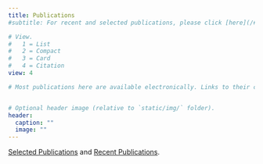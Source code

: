 ```yaml
---
title: Publications
#subtitle: For recent and selected publications, please click [here](/#featured). All the papers here are downloadable subjects to copyright from IEEE or ACM. 

# View.
#   1 = List
#   2 = Compact
#   3 = Card
#   4 = Citation
view: 4

# Most publications here are available electronically. Links to their correponding publishers are also provided if you have digital subsriptions. 


# Optional header image (relative to `static/img/` folder).
header:
  caption: ""
  image: ""
---
```


[Selected Publications](/#selected) and  [Recent Publications](/#publications).